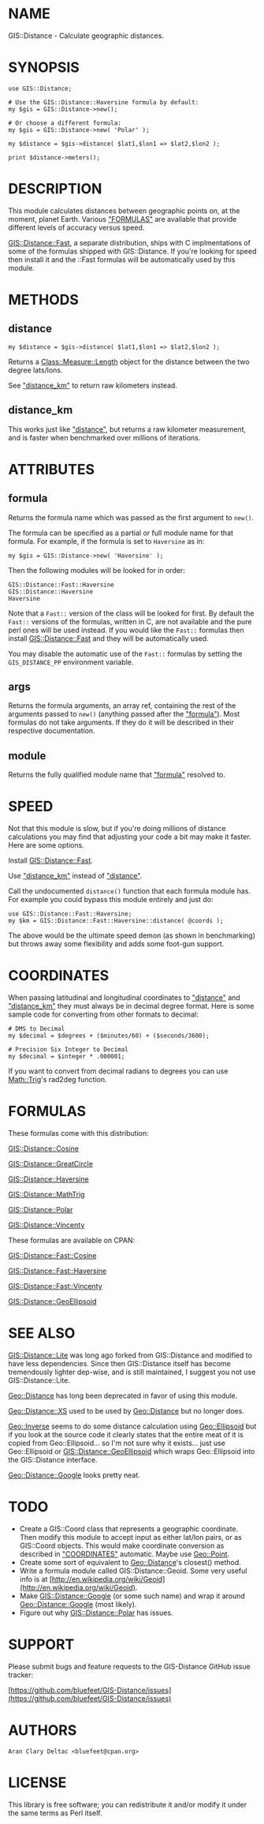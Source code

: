 # NAME

GIS::Distance - Calculate geographic distances.

# SYNOPSIS

    use GIS::Distance;
    
    # Use the GIS::Distance::Haversine formula by default:
    my $gis = GIS::Distance->new();
    
    # Or choose a different formula:
    my $gis = GIS::Distance->new( 'Polar' );
    
    my $distance = $gis->distance( $lat1,$lon1 => $lat2,$lon2 );
    
    print $distance->meters();

# DESCRIPTION

This module calculates distances between geographic points on, at the moment,
planet Earth.  Various ["FORMULAS"](#formulas) are available that provide different levels
of accuracy versus speed.

[GIS::Distance::Fast](https://metacpan.org/pod/GIS::Distance::Fast), a separate distribution, ships with C implmentations of
some of the formulas shipped with GIS::Distance.  If you're looking for speed
then install it and the ::Fast formulas will be automatically used by this module.

# METHODS

## distance

    my $distance = $gis->distance( $lat1,$lon1 => $lat2,$lon2 );

Returns a [Class::Measure::Length](https://metacpan.org/pod/Class::Measure::Length) object for the distance between the
two degree lats/lons.

See ["distance\_km"](#distance_km) to return raw kilometers instead.

## distance\_km

This works just like ["distance"](#distance), but returns a raw kilometer measurement,
and is faster when benchmarked over millions of iterations.

# ATTRIBUTES

## formula

Returns the formula name which was passed as the first argument to `new()`.

The formula can be specified as a partial or full module name for that
formula.  For example, if the formula is set to `Haversine` as in:

    my $gis = GIS::Distance->new( 'Haversine' );

Then the following modules will be looked for in order:

    GIS::Distance::Fast::Haversine
    GIS::Distance::Haversine
    Haversine

Note that a `Fast::` version of the class will be looked for first.  By default
the `Fast::` versions of the formulas, written in C, are not available and the
pure perl ones will be used instead.  If you would like the `Fast::` formulas
then install [GIS::Distance::Fast](https://metacpan.org/pod/GIS::Distance::Fast) and they will be automatically used.

You may disable the automatic use of the `Fast::` formulas by setting the
`GIS_DISTANCE_PP` environment variable.

## args

Returns the formula arguments, an array ref, containing the rest of the
arguments passed to `new()` (anything passed after the ["formula"](#formula)).
Most formulas do not take arguments.  If they do it will be described in
their respective documentation.

## module

Returns the fully qualified module name that ["formula"](#formula) resolved to.

# SPEED

Not that this module is slow, but if you're doing millions of distance
calculations you may find that adjusting your code a bit may make it
faster.  Here are some options.

Install [GIS::Distance::Fast](https://metacpan.org/pod/GIS::Distance::Fast).

Use ["distance\_km"](#distance_km) instead of ["distance"](#distance).

Call the undocumented `distance()` function that each formula module
has.  For example you could bypass this module entirely and just do:

    use GIS::Distance::Fast::Haversine;
    my $km = GIS::Distance::Fast::Haversine::distance( @coords );

The above would be the ultimate speed demon (as shown in benchmarking)
but throws away some flexibility and adds some foot-gun support.

# COORDINATES

When passing latitudinal and longitudinal coordinates to ["distance"](#distance) and
["distance\_km"](#distance_km) they must always be in decimal degree format.  Here is some
sample code for converting from other formats to decimal:

    # DMS to Decimal
    my $decimal = $degrees + ($minutes/60) + ($seconds/3600);
    
    # Precision Six Integer to Decimal
    my $decimal = $integer * .000001;

If you want to convert from decimal radians to degrees you can use [Math::Trig](https://metacpan.org/pod/Math::Trig)'s
rad2deg function.

# FORMULAS

These formulas come with this distribution:

[GIS::Distance::Cosine](https://metacpan.org/pod/GIS::Distance::Cosine)

[GIS::Distance::GreatCircle](https://metacpan.org/pod/GIS::Distance::GreatCircle)

[GIS::Distance::Haversine](https://metacpan.org/pod/GIS::Distance::Haversine)

[GIS::Distance::MathTrig](https://metacpan.org/pod/GIS::Distance::MathTrig)

[GIS::Distance::Polar](https://metacpan.org/pod/GIS::Distance::Polar)

[GIS::Distance::Vincenty](https://metacpan.org/pod/GIS::Distance::Vincenty)

These formulas are available on CPAN:

[GIS::Distance::Fast::Cosine](https://metacpan.org/pod/GIS::Distance::Fast::Cosine)

[GIS::Distance::Fast::Haversine](https://metacpan.org/pod/GIS::Distance::Fast::Haversine)

[GIS::Distance::Fast::Vincenty](https://metacpan.org/pod/GIS::Distance::Fast::Vincenty)

[GIS::Distance::GeoEllipsoid](https://metacpan.org/pod/GIS::Distance::GeoEllipsoid)

# SEE ALSO

[GIS::Distance::Lite](https://metacpan.org/pod/GIS::Distance::Lite) was long ago forked from GIS::Distance and modified
to have less dependencies.  Since then GIS::Distance itself has become
tremendously lighter dep-wise, and is still maintained, I suggest you not
use GIS::Distance::Lite.

[Geo::Distance](https://metacpan.org/pod/Geo::Distance) has long been deprecated in favor of using this module.

[Geo::Distance::XS](https://metacpan.org/pod/Geo::Distance::XS) used to be used by [Geo::Distance](https://metacpan.org/pod/Geo::Distance) but no longer does.

[Geo::Inverse](https://metacpan.org/pod/Geo::Inverse) seems to do some distance calculation using [Geo::Ellipsoid](https://metacpan.org/pod/Geo::Ellipsoid)
but if you look at the source code it clearly states that the entire meat of
it is copied from Geo::Ellipsoid... so I'm not sure why it exists... just use
Geo::Ellipsoid or [GIS::Distance::GeoEllipsoid](https://metacpan.org/pod/GIS::Distance::GeoEllipsoid) which wraps Geo::Ellipsoid
into the GIS::Distance interface.

[Geo::Distance::Google](https://metacpan.org/pod/Geo::Distance::Google) looks pretty neat.

# TODO

- Create a GIS::Coord class that represents a geographic coordinate.  Then modify
this module to accept input as either lat/lon pairs, or as GIS::Coord objects.
This would make coordinate conversion as described in ["COORDINATES"](#coordinates) automatic.
Maybe use [Geo::Point](https://metacpan.org/pod/Geo::Point).
- Create some sort of equivalent to [Geo::Distance](https://metacpan.org/pod/Geo::Distance)'s closest() method.
- Write a formula module called GIS::Distance::Geoid.  Some very useful info is
at [http://en.wikipedia.org/wiki/Geoid](http://en.wikipedia.org/wiki/Geoid).
- Make [GIS::Distance::Google](https://metacpan.org/pod/GIS::Distance::Google) (or some such name) and wrap it around
[Geo::Distance::Google](https://metacpan.org/pod/Geo::Distance::Google) (most likely).
- Figure out why [GIS::Distance::Polar](https://metacpan.org/pod/GIS::Distance::Polar) has issues.

# SUPPORT

Please submit bugs and feature requests to the GIS-Distance GitHub issue tracker:

[https://github.com/bluefeet/GIS-Distance/issues](https://github.com/bluefeet/GIS-Distance/issues)

# AUTHORS

    Aran Clary Deltac <bluefeet@cpan.org>

# LICENSE

This library is free software; you can redistribute it and/or modify
it under the same terms as Perl itself.
